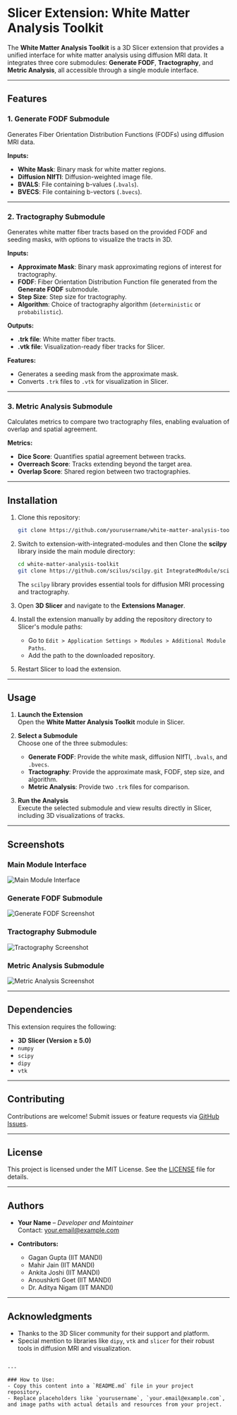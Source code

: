 
# Slicer Extension: White Matter Analysis Toolkit

The **White Matter Analysis Toolkit** is a 3D Slicer extension that provides a unified interface for white matter analysis using diffusion MRI data. It integrates three core submodules: **Generate FODF**, **Tractography**, and **Metric Analysis**, all accessible through a single module interface.

---

## Features

### 1. **Generate FODF Submodule**
Generates Fiber Orientation Distribution Functions (FODFs) using diffusion MRI data.  

**Inputs:**
- **White Mask**: Binary mask for white matter regions.
- **Diffusion NIfTI**: Diffusion-weighted image file.
- **BVALS**: File containing b-values (`.bvals`).
- **BVECS**: File containing b-vectors (`.bvecs`).

---

### 2. **Tractography Submodule**
Generates white matter fiber tracts based on the provided FODF and seeding masks, with options to visualize the tracts in 3D.  

**Inputs:**
- **Approximate Mask**: Binary mask approximating regions of interest for tractography.
- **FODF**: Fiber Orientation Distribution Function file generated from the **Generate FODF** submodule.
- **Step Size**: Step size for tractography.
- **Algorithm**: Choice of tractography algorithm (`deterministic` or `probabilistic`).

**Outputs:**
- **.trk file**: White matter fiber tracts.
- **.vtk file**: Visualization-ready fiber tracks for Slicer.

**Features:**
- Generates a seeding mask from the approximate mask.
- Converts `.trk` files to `.vtk` for visualization in Slicer.

---

### 3. **Metric Analysis Submodule**
Calculates metrics to compare two tractography files, enabling evaluation of overlap and spatial agreement.

**Metrics:**
- **Dice Score**: Quantifies spatial agreement between tracks.
- **Overreach Score**: Tracks extending beyond the target area.
- **Overlap Score**: Shared region between two tractographies.

---

## Installation

1. Clone this repository:
   ```bash
   git clone https://github.com/yourusername/white-matter-analysis-toolkit.git
   ```

2. Switch to extension-with-integrated-modules and then Clone the **scilpy** library inside the main module directory:
   ```bash
   cd white-matter-analysis-toolkit
   git clone https://github.com/scilus/scilpy.git IntegratedModule/scilpy
   ```

   The `scilpy` library provides essential tools for diffusion MRI processing and tractography.

3. Open **3D Slicer** and navigate to the **Extensions Manager**.

4. Install the extension manually by adding the repository directory to Slicer's module paths:
   - Go to `Edit > Application Settings > Modules > Additional Module Paths`.
   - Add the path to the downloaded repository.

5. Restart Slicer to load the extension.

---

## Usage

1. **Launch the Extension**  
   Open the **White Matter Analysis Toolkit** module in Slicer.

2. **Select a Submodule**  
   Choose one of the three submodules:  
   - **Generate FODF**: Provide the white mask, diffusion NIfTI, `.bvals`, and `.bvecs`.
   - **Tractography**: Provide the approximate mask, FODF, step size, and algorithm.
   - **Metric Analysis**: Provide two `.trk` files for comparison.

3. **Run the Analysis**  
   Execute the selected submodule and view results directly in Slicer, including 3D visualizations of tracks.

---

## Screenshots

### Main Module Interface
![Main Module Interface](images/main.png)

### Generate FODF Submodule
![Generate FODF Screenshot](images/generateFodf.png)

### Tractography Submodule
![Tractography Screenshot](images/tractography.png)

### Metric Analysis Submodule
![Metric Analysis Screenshot](images/metricAnalysis.png)

---

## Dependencies

This extension requires the following:
- **3D Slicer (Version ≥ 5.0)**  
- `numpy`  
- `scipy`  
- `dipy`  
- `vtk`  

---

## Contributing

Contributions are welcome! Submit issues or feature requests via [GitHub Issues](https://github.com/anoushkrit/SlicerTracto/issues).

---

## License

This project is licensed under the MIT License. See the [LICENSE](LICENSE) file for details.

---

## Authors

- **Your Name** – *Developer and Maintainer*  
  Contact: your.email@example.com

- **Contributors:**  
  - Gagan Gupta (IIT MANDI)  
  - Mahir Jain (IIT MANDI)
  - Ankita Joshi (IIT MANDI)
  - Anoushkrti Goet (IIT MANDI)
  - Dr. Aditya Nigam (IIT MANDI)

---

## Acknowledgments

- Thanks to the 3D Slicer community for their support and platform.
- Special mention to libraries like `dipy`, `vtk` and `slicer` for their robust tools in diffusion MRI and visualization.
```

---

### How to Use:
- Copy this content into a `README.md` file in your project repository.
- Replace placeholders like `yourusername`, `your.email@example.com`, and image paths with actual details and resources from your project.